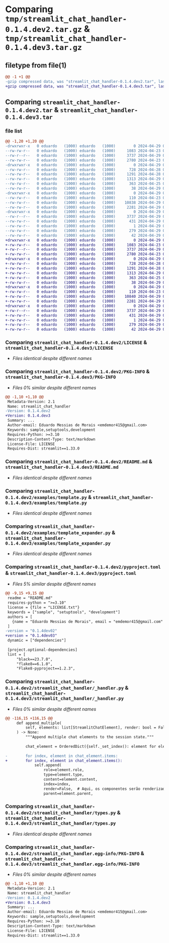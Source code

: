 # Comparing `tmp/streamlit_chat_handler-0.1.4.dev2.tar.gz` & `tmp/streamlit_chat_handler-0.1.4.dev3.tar.gz`

## filetype from file(1)

```diff
@@ -1 +1 @@
-gzip compressed data, was "streamlit_chat_handler-0.1.4.dev2.tar", last modified: Mon Apr 29 01:36:40 2024, max compression
+gzip compressed data, was "streamlit_chat_handler-0.1.4.dev3.tar", last modified: Mon Apr 29 01:38:28 2024, max compression
```

## Comparing `streamlit_chat_handler-0.1.4.dev2.tar` & `streamlit_chat_handler-0.1.4.dev3.tar`

### file list

```diff
@@ -1,20 +1,20 @@
-drwxrwxr-x   0 eduardo   (1000) eduardo   (1000)        0 2024-04-29 01:36:40.650458 streamlit_chat_handler-0.1.4.dev2/
--rw-rw-r--   0 eduardo   (1000) eduardo   (1000)     1083 2024-04-23 04:06:28.000000 streamlit_chat_handler-0.1.4.dev2/LICENSE
--rw-r--r--   0 eduardo   (1000) eduardo   (1000)     3737 2024-04-29 01:36:40.650458 streamlit_chat_handler-0.1.4.dev2/PKG-INFO
--rw-rw-r--   0 eduardo   (1000) eduardo   (1000)     2780 2024-04-23 04:03:07.000000 streamlit_chat_handler-0.1.4.dev2/README.md
-drwxrwxr-x   0 eduardo   (1000) eduardo   (1000)        0 2024-04-29 01:36:40.650458 streamlit_chat_handler-0.1.4.dev2/examples/
--rw-rw-r--   0 eduardo   (1000) eduardo   (1000)      728 2024-04-28 03:20:11.000000 streamlit_chat_handler-0.1.4.dev2/examples/template.py
--rw-rw-r--   0 eduardo   (1000) eduardo   (1000)     1291 2024-04-28 03:20:11.000000 streamlit_chat_handler-0.1.4.dev2/examples/template_expander.py
--rw-rw-r--   0 eduardo   (1000) eduardo   (1000)     1313 2024-04-29 01:36:22.000000 streamlit_chat_handler-0.1.4.dev2/pyproject.toml
--rw-rw-r--   0 eduardo   (1000) eduardo   (1000)      363 2024-04-25 04:44:43.000000 streamlit_chat_handler-0.1.4.dev2/requirements.txt
--rw-rw-r--   0 eduardo   (1000) eduardo   (1000)       38 2024-04-29 01:36:40.650458 streamlit_chat_handler-0.1.4.dev2/setup.cfg
-drwxrwxr-x   0 eduardo   (1000) eduardo   (1000)        0 2024-04-29 01:36:40.650458 streamlit_chat_handler-0.1.4.dev2/streamlit_chat_handler/
--rw-rw-r--   0 eduardo   (1000) eduardo   (1000)      110 2024-04-23 00:45:47.000000 streamlit_chat_handler-0.1.4.dev2/streamlit_chat_handler/__init__.py
--rw-rw-r--   0 eduardo   (1000) eduardo   (1000)    10838 2024-04-29 01:35:47.000000 streamlit_chat_handler-0.1.4.dev2/streamlit_chat_handler/_handler.py
--rw-rw-r--   0 eduardo   (1000) eduardo   (1000)     2281 2024-04-29 01:23:44.000000 streamlit_chat_handler-0.1.4.dev2/streamlit_chat_handler/types.py
-drwxrwxr-x   0 eduardo   (1000) eduardo   (1000)        0 2024-04-29 01:36:40.650458 streamlit_chat_handler-0.1.4.dev2/streamlit_chat_handler.egg-info/
--rw-r--r--   0 eduardo   (1000) eduardo   (1000)     3737 2024-04-29 01:36:40.000000 streamlit_chat_handler-0.1.4.dev2/streamlit_chat_handler.egg-info/PKG-INFO
--rw-rw-r--   0 eduardo   (1000) eduardo   (1000)      431 2024-04-29 01:36:40.000000 streamlit_chat_handler-0.1.4.dev2/streamlit_chat_handler.egg-info/SOURCES.txt
--rw-rw-r--   0 eduardo   (1000) eduardo   (1000)        1 2024-04-29 01:36:40.000000 streamlit_chat_handler-0.1.4.dev2/streamlit_chat_handler.egg-info/dependency_links.txt
--rw-rw-r--   0 eduardo   (1000) eduardo   (1000)      279 2024-04-29 01:36:40.000000 streamlit_chat_handler-0.1.4.dev2/streamlit_chat_handler.egg-info/requires.txt
--rw-rw-r--   0 eduardo   (1000) eduardo   (1000)       42 2024-04-29 01:36:40.000000 streamlit_chat_handler-0.1.4.dev2/streamlit_chat_handler.egg-info/top_level.txt
+drwxrwxr-x   0 eduardo   (1000) eduardo   (1000)        0 2024-04-29 01:38:28.737918 streamlit_chat_handler-0.1.4.dev3/
+-rw-rw-r--   0 eduardo   (1000) eduardo   (1000)     1083 2024-04-23 04:06:28.000000 streamlit_chat_handler-0.1.4.dev3/LICENSE
+-rw-r--r--   0 eduardo   (1000) eduardo   (1000)     3737 2024-04-29 01:38:28.737918 streamlit_chat_handler-0.1.4.dev3/PKG-INFO
+-rw-rw-r--   0 eduardo   (1000) eduardo   (1000)     2780 2024-04-23 04:03:07.000000 streamlit_chat_handler-0.1.4.dev3/README.md
+drwxrwxr-x   0 eduardo   (1000) eduardo   (1000)        0 2024-04-29 01:38:28.733918 streamlit_chat_handler-0.1.4.dev3/examples/
+-rw-rw-r--   0 eduardo   (1000) eduardo   (1000)      728 2024-04-28 03:20:11.000000 streamlit_chat_handler-0.1.4.dev3/examples/template.py
+-rw-rw-r--   0 eduardo   (1000) eduardo   (1000)     1291 2024-04-28 03:20:11.000000 streamlit_chat_handler-0.1.4.dev3/examples/template_expander.py
+-rw-rw-r--   0 eduardo   (1000) eduardo   (1000)     1313 2024-04-29 01:38:03.000000 streamlit_chat_handler-0.1.4.dev3/pyproject.toml
+-rw-rw-r--   0 eduardo   (1000) eduardo   (1000)      363 2024-04-25 04:44:43.000000 streamlit_chat_handler-0.1.4.dev3/requirements.txt
+-rw-rw-r--   0 eduardo   (1000) eduardo   (1000)       38 2024-04-29 01:38:28.737918 streamlit_chat_handler-0.1.4.dev3/setup.cfg
+drwxrwxr-x   0 eduardo   (1000) eduardo   (1000)        0 2024-04-29 01:38:28.733918 streamlit_chat_handler-0.1.4.dev3/streamlit_chat_handler/
+-rw-rw-r--   0 eduardo   (1000) eduardo   (1000)      110 2024-04-23 00:45:47.000000 streamlit_chat_handler-0.1.4.dev3/streamlit_chat_handler/__init__.py
+-rw-rw-r--   0 eduardo   (1000) eduardo   (1000)    10840 2024-04-29 01:37:51.000000 streamlit_chat_handler-0.1.4.dev3/streamlit_chat_handler/_handler.py
+-rw-rw-r--   0 eduardo   (1000) eduardo   (1000)     2281 2024-04-29 01:23:44.000000 streamlit_chat_handler-0.1.4.dev3/streamlit_chat_handler/types.py
+drwxrwxr-x   0 eduardo   (1000) eduardo   (1000)        0 2024-04-29 01:38:28.733918 streamlit_chat_handler-0.1.4.dev3/streamlit_chat_handler.egg-info/
+-rw-r--r--   0 eduardo   (1000) eduardo   (1000)     3737 2024-04-29 01:38:28.000000 streamlit_chat_handler-0.1.4.dev3/streamlit_chat_handler.egg-info/PKG-INFO
+-rw-rw-r--   0 eduardo   (1000) eduardo   (1000)      431 2024-04-29 01:38:28.000000 streamlit_chat_handler-0.1.4.dev3/streamlit_chat_handler.egg-info/SOURCES.txt
+-rw-rw-r--   0 eduardo   (1000) eduardo   (1000)        1 2024-04-29 01:38:28.000000 streamlit_chat_handler-0.1.4.dev3/streamlit_chat_handler.egg-info/dependency_links.txt
+-rw-rw-r--   0 eduardo   (1000) eduardo   (1000)      279 2024-04-29 01:38:28.000000 streamlit_chat_handler-0.1.4.dev3/streamlit_chat_handler.egg-info/requires.txt
+-rw-rw-r--   0 eduardo   (1000) eduardo   (1000)       42 2024-04-29 01:38:28.000000 streamlit_chat_handler-0.1.4.dev3/streamlit_chat_handler.egg-info/top_level.txt
```

### Comparing `streamlit_chat_handler-0.1.4.dev2/LICENSE` & `streamlit_chat_handler-0.1.4.dev3/LICENSE`

 * *Files identical despite different names*

### Comparing `streamlit_chat_handler-0.1.4.dev2/PKG-INFO` & `streamlit_chat_handler-0.1.4.dev3/PKG-INFO`

 * *Files 0% similar despite different names*

```diff
@@ -1,10 +1,10 @@
 Metadata-Version: 2.1
 Name: streamlit_chat_handler
-Version: 0.1.4.dev2
+Version: 0.1.4.dev3
 Summary: ...
 Author-email: Eduardo Messias de Morais <emdemor415@gmail.com>
 Keywords: sample,setuptools,development
 Requires-Python: >=3.10
 Description-Content-Type: text/markdown
 License-File: LICENSE
 Requires-Dist: streamlit==1.33.0
```

### Comparing `streamlit_chat_handler-0.1.4.dev2/README.md` & `streamlit_chat_handler-0.1.4.dev3/README.md`

 * *Files identical despite different names*

### Comparing `streamlit_chat_handler-0.1.4.dev2/examples/template.py` & `streamlit_chat_handler-0.1.4.dev3/examples/template.py`

 * *Files identical despite different names*

### Comparing `streamlit_chat_handler-0.1.4.dev2/examples/template_expander.py` & `streamlit_chat_handler-0.1.4.dev3/examples/template_expander.py`

 * *Files identical despite different names*

### Comparing `streamlit_chat_handler-0.1.4.dev2/pyproject.toml` & `streamlit_chat_handler-0.1.4.dev3/pyproject.toml`

 * *Files 5% similar despite different names*

```diff
@@ -9,15 +9,15 @@
 readme = "README.md"
 requires-python = ">=3.10"
 license = {file = "LICENSE.txt"}
 keywords = ["sample", "setuptools", "development"]
 authors = [
   {name = "Eduardo Messias de Morais", email = "emdemor415@gmail.com" },
 ]
-version = "0.1.4dev02"
+version = "0.1.4dev03"
 dynamic = ["dependencies"]
 
 [project.optional-dependencies]
 lint = [
     "black==23.7.0",
     "flake8==6.1.0",
     "Flake8-pyproject==1.2.3",
```

### Comparing `streamlit_chat_handler-0.1.4.dev2/streamlit_chat_handler/_handler.py` & `streamlit_chat_handler-0.1.4.dev3/streamlit_chat_handler/_handler.py`

 * *Files 0% similar despite different names*

```diff
@@ -116,15 +116,15 @@
     def append_multiple(
         self, elements: list[StreamlitChatElement], render: bool = False
     ) -> None:
         """Append multiple chat elements to the session state."""
 
         chat_element = OrderedDict({self._set_index(): element for element in elements})
 
-        for index, element in chat_element.items:
+        for index, element in chat_element.items():
             self.append(
                 role=element.role,
                 type=element.type,
                 content=element.content,
                 index=index,
                 render=False,  # Aqui, os componentes serão renderizados separadamente
                 parent=element.parent,
```

### Comparing `streamlit_chat_handler-0.1.4.dev2/streamlit_chat_handler/types.py` & `streamlit_chat_handler-0.1.4.dev3/streamlit_chat_handler/types.py`

 * *Files identical despite different names*

### Comparing `streamlit_chat_handler-0.1.4.dev2/streamlit_chat_handler.egg-info/PKG-INFO` & `streamlit_chat_handler-0.1.4.dev3/streamlit_chat_handler.egg-info/PKG-INFO`

 * *Files 0% similar despite different names*

```diff
@@ -1,10 +1,10 @@
 Metadata-Version: 2.1
 Name: streamlit_chat_handler
-Version: 0.1.4.dev2
+Version: 0.1.4.dev3
 Summary: ...
 Author-email: Eduardo Messias de Morais <emdemor415@gmail.com>
 Keywords: sample,setuptools,development
 Requires-Python: >=3.10
 Description-Content-Type: text/markdown
 License-File: LICENSE
 Requires-Dist: streamlit==1.33.0
```

